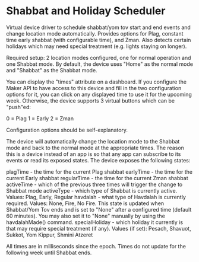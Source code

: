 # Shabbat and Holiday Scheduler
Virtual device driver to schedule shabbat/yom tov start and end events and change location mode automatically.  Provides options for Plag, constant time early shabbat (with configurable time), and Zman.  Also detects certain holidays which may need special treatment (e.g. lights staying on longer).

Required setup: 2 location modes configured, one for normal operation and one Shabbat mode.  By default, the device uses "Home" as the normal mode and "Shabbat" as the Shabbat mode.

You can display the "times" attribute on a dashboard. If you configure the Maker API to have access to this device and fill in the two configuration options for it, you can click on any displayed time to use it for the upcoming week. Otherwise, the device supports 3 virtual buttons which can be "push"ed:

0 = Plag
1 = Early
2 = Zman

Configuration options should be self-explanatory.

The device will automatically change the location mode to the Shabbat mode and back to the normal mode at the appropriate times. The reason this is a device instead of an app is so that any app can subscribe to its events or read its exposed states.  The device exposes the following states:

plagTime - the time for the current Plag shabbat
earlyTime - the time for the current Early shabbat
regularTime - the time for the current Zman shabbat
activeTime - which of the previous three times will trigger the change to Shabbat mode
activeType - which type of Shabbat is currently active. Values: Plag, Early, Regular
havdalah - what type of Havdalah is currently required. Values: None, Fire, No Fire.  This state is updated when Shabbat/Yom Tov ends and is set to "None" after a configured time (default 60 minutes).  You may also set it to "None" manually by using the havdalahMade() command.
specialHoliday - which holiday it currently is that may require special treatment (if any). Values (if set): Pesach, Shavuot, Sukkot, Yom Kippur, Shmini Atzeret

All times are in milliseconds since the epoch. Times do not update for the following week until Shabbat ends.
